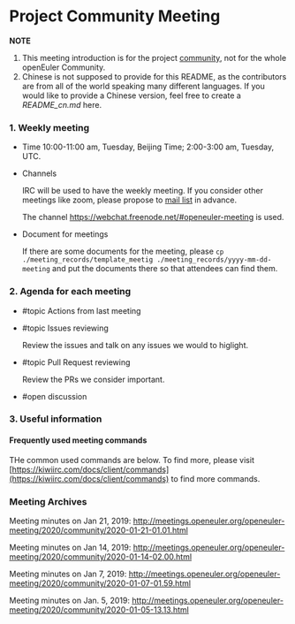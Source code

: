 # Project Community Meeting

**NOTE**
1. This meeting introduction is for the project [community](/), not for the whole openEuler Community. 
2. Chinese is not supposed to provide for this README, as the contributors are from all of the world speaking many different languages. If you would like to provide a Chinese version, feel free to create a *README_cn.md* here.

### 1. Weekly meeting
- Time
    10:00-11:00 am, Tuesday, Beijing Time; 2:00-3:00 am, Tuesday, UTC.

- Channels

    IRC will be used to have the weekly meeting. If you consider other meetings like zoom, please propose to [mail list](community@openeuler.org) in advance. 

    The channel https://webchat.freenode.net/#openeuler-meeting is used.

- Document for meetings

    If there are some documents for the meeting, please `cp ./meeting_records/template_meetig ./meeting_records/yyyy-mm-dd-meeting` and put the documents there so that attendees can find them. 

### 2. Agenda for each meeting

* #topic Actions from last meeting

* #topic Issues reviewing

    Review the issues and talk on any issues we would to higlight.

* #topic Pull Request reviewing

    Review the PRs we consider important.
* #open discussion


### 3. Useful information
#### Frequently used meeting commands
THe common used commands are below. To find more, please visit [https://kiwiirc.com/docs/client/commands](https://kiwiirc.com/docs/client/commands) to find more commands. 

### Meeting Archives

Meeting minutes on Jan 21, 2019: http://meetings.openeuler.org/openeuler-meeting/2020/community/2020-01-21-01.01.html

Meeting minutes on Jan 14, 2019: http://meetings.openeuler.org/openeuler-meeting/2020/community/2020-01-14-02.00.html

Meeting minutes on Jan 7, 2019: http://meetings.openeuler.org/openeuler-meeting/2020/community/2020-01-07-01.59.html

Meeting minutes on Jan. 5, 2019: http://meetings.openeuler.org/openeuler-meeting/2020/community/2020-01-05-13.13.html
